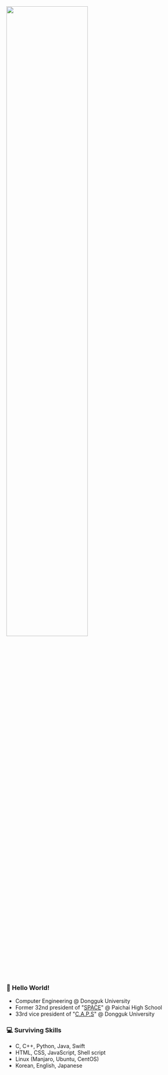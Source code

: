 <img src="https://user-images.githubusercontent.com/13748138/94645810-c04fdf80-0327-11eb-8ac8-bb5225c5b217.jpg" width="65%">

### 👋 Hello World! 
- Computer Engineering @ Dongguk University
- Former 32nd president of "[SPACE](https://paichai.space)" @ Paichai High School
- 33rd vice president of "[C.A.P.S](https://caps.dongguk.edu)" @ Dongguk University

### 💻 Surviving Skills 
- C, C++, Python, Java, Swift
- HTML, CSS, JavaScript, Shell script
- Linux (Manjaro, Ubuntu, CentOS)
- Korean, English, Japanese
